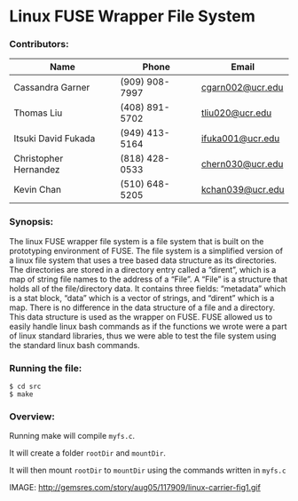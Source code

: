 # Linux FUSE Wrapper File System


### Contributors:

| Name | Phone | Email |
| ---- | ----- | ----- |
| Cassandra Garner | (909) 908-7997 | cgarn002@ucr.edu |
| Thomas Liu | (408) 891-5702 | tliu020@ucr.edu |
| Itsuki David Fukada | (949) 413-5164 | ifuka001@ucr.edu |
| Christopher Hernandez | (818) 428-0533 | chern030@ucr.edu |
| Kevin Chan | (510) 648-5205 | kchan039@ucr.edu|

### Synopsis:

The linux FUSE wrapper file system is a file system that is built on the prototyping environment of FUSE. The file system is a simplified version of a linux file system that uses a tree based data structure as its directories. The directories are stored in a directory entry called a “dirent”, which is a map of string file names to the address of a “File”. A “File” is a structure that holds all of the file/directory data. It contains three fields: “metadata” which is a stat block, “data” which is a vector of strings, and “dirent” which is a map. There is no difference in the data structure of a file and a directory. This data structure is used as the wrapper on FUSE. FUSE allowed us to easily handle linux bash commands as if the functions we wrote were a part of linux standard libraries, thus we were able to test the file system using the standard linux bash commands.

### Running the file:

```
$ cd src
$ make
```

### Overview:

Running make will compile `myfs.c`.

It will create a folder `rootDir` and `mountDir`.

It will then mount `rootDir` to `mountDir` using the commands written in `myfs.c`


IMAGE: http://gemsres.com/story/aug05/117909/linux-carrier-fig1.gif
